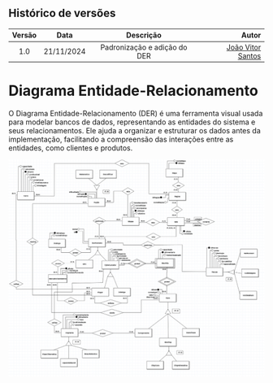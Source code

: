 ## Histórico de versões

| Versão |  Data  | Descrição | Autor |
|:------:|:------:|:---------:|------:|
| 1.0 | 21/11/2024 | Padronização e adição do DER | [João Vitor Santos](https://github.com/Jauzimm) |

# Diagrama Entidade-Relacionamento

O Diagrama Entidade-Relacionamento (DER) é uma ferramenta visual usada para modelar bancos de dados, representando as entidades do sistema e seus relacionamentos. Ele ajuda a organizar e estruturar os dados antes da implementação, facilitando a compreensão das interações entre as entidades, como clientes e produtos.

<img src='https://raw.githubusercontent.com/SBD1/2024.2-Cyberpunk/refs/heads/docs/docs/assets/DER.png' />